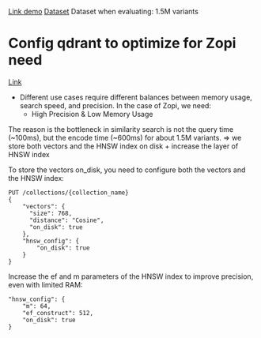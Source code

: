 
[Link demo](https://zopi-image-search.test.zopi.io/)
[Dataset](http://192.168.91.30:6333/dashboard#/collections)
Dataset when evaluating: 1.5M variants

# Config qdrant to optimize for Zopi need

[Link](https://qdrant.tech/documentation/guides/optimize/)
- Different use cases require different balances between memory usage, search speed, and precision. In the case of Zopi, we need:
    - High Precision & Low Memory Usage

The reason is the bottleneck in similarity search is not the query time (~100ms), but the encode time (~600ms) for about 1.5M variants.
=> we store both vectors and the HNSW index on disk + increase the layer of HNSW index



To store the vectors on_disk, you need to configure both the vectors and the HNSW index:

```
PUT /collections/{collection_name}
{
    "vectors": {
      "size": 768,
      "distance": "Cosine",
      "on_disk": true
    },
    "hnsw_config": {
        "on_disk": true
    }
}
```

Increase the ef and m parameters of the HNSW index to improve precision, even with limited RAM:
```
"hnsw_config": {
    "m": 64,
    "ef_construct": 512,
    "on_disk": true
}
```
